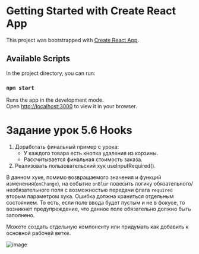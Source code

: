 # Getting Started with Create React App

This project was bootstrapped with [Create React App](https://github.com/facebook/create-react-app).

## Available Scripts

In the project directory, you can run:

### `npm start`

Runs the app in the development mode.\
Open [http://localhost:3000](http://localhost:3000) to view it in your browser.

# Задание урок 5.6 Hooks

1. Доработать финальный пример с урока:
    - У каждого товара есть кнопка удаления из корзины.
    - Рассчитывается финальная стоимость заказа.
2. Реализовать пользовательский хук useInputRequired().

В данном хуке, помимо возвращаемого значения и функций изменения(`onChange`), на событие `onBlur` повесить логику обязательного/необязательного поля с возможностью передачи флага `required` вторым параметром хука. Ошибка должна храниться отдельным состоянием. То есть, если поле ввода будет пустым и не в фокусе, то возникнет предупреждение, что данное поле обязательно должно быть заполнено.

Можете создать отдельную компоненту или придумать как добавить к основной рабочей ветке.

![image](https://user-images.githubusercontent.com/103576500/168039215-51caa213-1fdb-4605-afdc-82601ce23568.png)
